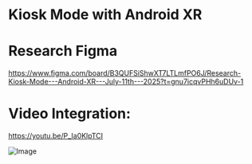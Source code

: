 # Kiosk Mode with Android XR

# Research Figma

https://www.figma.com/board/B3QUFSiShwXT7LTLmfPO6J/Research-Kiosk-Mode---Android-XR---July-11th---2025?t=gnu7icqvPHh6uDUv-1

# Video Integration:

https://youtu.be/P_Ia0KlpTCI

![Image](https://github.com/user-attachments/assets/07aef6a5-e996-40db-a25d-b14cb85205a3)

